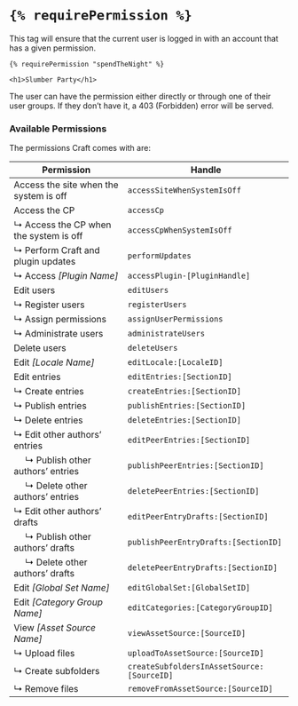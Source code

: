 # `{% requirePermission %}`

This tag will ensure that the current user is logged in with an account that has a given permission.

```twig
{% requirePermission "spendTheNight" %}

<h1>Slumber Party</h1>
```

The user can have the permission either directly or through one of their user groups. If they don’t have it, a 403 (Forbidden) error will be served.

### Available Permissions

The permissions Craft comes with are:

Permission | Handle
-|-
Access the site when the system is off | `accessSiteWhenSystemIsOff`
Access the CP | `accessCp`
↳  Access the CP when the system is off | `accessCpWhenSystemIsOff`
↳  Perform Craft and plugin updates | `performUpdates`
↳  Access _[Plugin Name]_ | `accessPlugin-[PluginHandle]`
Edit users | `editUsers`
↳  Register users | `registerUsers`
↳  Assign permissions | `assignUserPermissions`
↳  Administrate users | `administrateUsers`
Delete users | `deleteUsers`
Edit _[Locale Name]_ | `editLocale:[LocaleID]`
Edit entries | `editEntries:[SectionID]`
↳  Create entries | `createEntries:[SectionID]`
↳  Publish entries | `publishEntries:[SectionID]`
↳  Delete entries | `deleteEntries:[SectionID]`
↳  Edit other authors’ entries | `editPeerEntries:[SectionID]`
  ↳  Publish other authors’ entries | `publishPeerEntries:[SectionID]`
  ↳  Delete other authors’ entries | `deletePeerEntries:[SectionID]`
↳  Edit other authors’ drafts | `editPeerEntryDrafts:[SectionID]`
  ↳  Publish other authors’ drafts | `publishPeerEntryDrafts:[SectionID]`
  ↳  Delete other authors’ drafts | `deletePeerEntryDrafts:[SectionID]`
Edit _[Global Set Name]_ | `editGlobalSet:[GlobalSetID]`
Edit _[Category Group Name]_ | `editCategories:[CategoryGroupID]`
View _[Asset Source Name]_ | `viewAssetSource:[SourceID]`
↳  Upload files | `uploadToAssetSource:[SourceID]`
↳  Create subfolders | `createSubfoldersInAssetSource:[SourceID]`
↳  Remove files | `removeFromAssetSource:[SourceID]`

